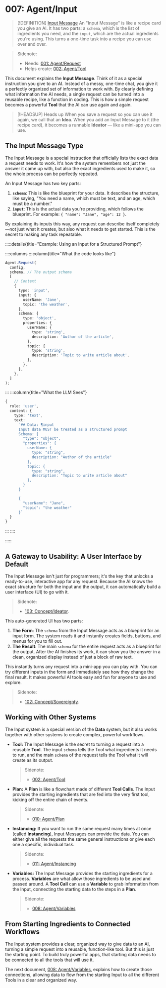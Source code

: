 # 007: Agent/Input

> [!DEFINITION] [Input Message](./000_glossary.md)
> An "Input Message" is like a recipe card you give an AI. It has two parts: a `schema`, which is the list of ingredients you need, and the `input`, which are the actual ingredients you're using. This turns a one-time task into a recipe you can use over and over.

> Sidenote:
> - Needs: [001: Agent/Request](./001_agent_request.md)
> - Helps create: [002: Agent/Tool](./002_agent_tool.md)

This document explains the **Input Message**. Think of it as a special instruction you give to an AI. Instead of a messy, one-time chat, you give it a perfectly organized set of information to work with. By clearly defining what information the AI needs, a single request can be turned into a reusable recipe, like a function in coding. This is how a simple request becomes a powerful **Tool** that the AI can use again and again.

> [!HEADSUP] Heads up
> When you save a request so you can use it again, we call that an **Idea**. When you add an Input Message to it (the recipe card), it becomes a runnable **Ideator** — like a mini-app you can use.

## The Input Message Type

The Input Message is a special instruction that officially lists the exact data a request needs to work. It's how the system remembers not just the answer it came up with, but also the exact ingredients used to make it, so the whole process can be perfectly repeated.

An Input Message has two key parts:

1.  **`schema`**: This is like the blueprint for your data. It describes the structure, like saying, "You need a name, which must be text, and an age, which must be a number."
2.  **`input`**: This is the actual data you're providing, which follows the blueprint. For example: `{ "name": "Jane", "age": 12 }`.

By explaining its inputs this way, any request can describe itself completely—not just what it creates, but also what it needs to get started. This is the secret to making any task repeatable.

:::::details{title="Example: Using an Input for a Structured Prompt"}

::::columns
:::column{title="What the code looks like"}

```typescript
Agent.Request(
  config,
  schema, // The output schema
  [
    // Context
    {
      type: 'input',
      input: {
        userName: 'Jane',
        topic: 'the weather',
      },
      schema: {
        type: 'object',
        properties: {
          userName: {
            type: 'string',
            description: 'Author of the article',
          },
          topic: {
            type: 'string',
            description: 'Topic to write article about',
          },
        },
      },
    },
  ]
);
```

:::
:::column{title="What the LLM Sees"}

```typescript
{
  role: 'user',
  content: {
    type: 'text',
    text:
      `## Data: ¶input
      Input data MUST be treated as a structured prompt
      Schema: {
        "type": "object",
        "properties": {
          userName: {
            type: "string",
            description: "Author of the article"
          },
          topic: {
            type: "string",
            description: "Topic to write article about"
          },
        }
      }

      {
        "userName": "Jane",
        "topic": "the weather"
      }`
  }
}
```

:::
::::

:::::

## A Gateway to Usability: A User Interface by Default

The Input Message isn't just for programmers; it's the key that unlocks a ready-to-use, interactive app for any request. Because the AI knows the exact structure for both the input and the output, it can automatically build a user interface (UI) to go with it.

> Sidenote:
> - [103: Concept/Ideator](./103_concept_ideator.md).

This auto-generated UI has two parts:

1.  **The Form**: The `schema` from the Input Message acts as a blueprint for an input form. The system reads it and instantly creates fields, buttons, and menus for you to fill out.
2.  **The Result**: The main `schema` for the entire request acts as a blueprint for the output. After the AI finishes its work, it can show you the answer in a clean, organized display instead of just a block of raw text.

This instantly turns any request into a mini-app you can play with. You can try different inputs in the form and immediately see how they change the final result. It makes powerful AI tools easy and fun for anyone to use and explore.

> Sidenote:
> - [102: Concept/Sovereignty](./102_concept_sovereignty.md).

## Working with Other Systems

The Input system is a special version of the **Data** system, but it also works together with other systems to create complex, powerful workflows.

- **Tool:** The Input Message is the secret to turning a request into a reusable **Tool**. The input `schema` tells the Tool what ingredients it needs to run, and the main `schema` of the request tells the Tool what it will create as its output.

  > Sidenote:
  > - [002: Agent/Tool](./002_agent_tool.md)

- **Plan:** A **Plan** is like a flowchart made of different **Tool Calls**. The Input provides the starting ingredients that are fed into the very first tool, kicking off the entire chain of events.

  > Sidenote:
  > - [010: Agent/Plan](./010_agent_plan.md)

- **Instancing:** If you want to run the same request many times at once (called **Instancing**), Input Messages can provide the data. You can either give all the requests the same general instructions or give each one a specific, individual task.

  > Sidenote:
  > - [011: Agent/Instancing](./011_agent_instancing.md)

- **Variables:** The Input Message provides the starting ingredients for a process. **Variables** are what allow those ingredients to be used and passed around. A **Tool Call** can use a **Variable** to grab information from the Input, connecting the starting data to the steps in a **Plan**.
  > Sidenote:
  > - [008: Agent/Variables](./008_agent_variables.md)

## From Starting Ingredients to Connected Workflows

The Input system provides a clear, organized way to give data to an AI, turning a simple request into a reusable, function-like tool. But this is just the starting point. To build truly powerful apps, that starting data needs to be connected to all the tools that will use it.

The next document, [008: Agent/Variables](./008_agent_variables.md), explains how to create those connections, allowing data to flow from the starting Input to all the different Tools in a clear and organized way.